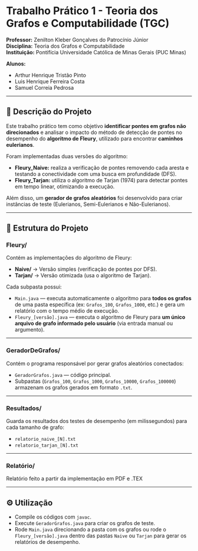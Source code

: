 # Trabalho Prático 1 - Teoria dos Grafos e Computabilidade (TGC)

**Professor:** Zenilton Kleber Gonçalves do Patrocínio Júnior  
**Disciplina:** Teoria dos Grafos e Computabilidade  
**Instituição:** Pontifícia Universidade Católica de Minas Gerais (PUC Minas)  

**Alunos:**
- Arthur Henrique Tristão Pinto  
- Luis Henrique Ferreira Costa  
- Samuel Correia Pedrosa  

---

## 📘 Descrição do Projeto

Este trabalho prático tem como objetivo **identificar pontes em grafos não direcionados** e analisar o impacto do método de detecção de pontes no desempenho do **algoritmo de Fleury**, utilizado para encontrar **caminhos eulerianos**.

Foram implementadas duas versões do algoritmo:
- **Fleury_Naive:** realiza a verificação de pontes removendo cada aresta e testando a conectividade com uma busca em profundidade (DFS).  
- **Fleury_Tarjan:** utiliza o algoritmo de Tarjan (1974) para detectar pontes em tempo linear, otimizando a execução.

Além disso, um **gerador de grafos aleatórios** foi desenvolvido para criar instâncias de teste (Eulerianos, Semi-Eulerianos e Não-Eulerianos).

---

## 📁 Estrutura do Projeto

### **Fleury/**
Contém as implementações do algoritmo de Fleury:
- **Naive/** → Versão simples (verificação de pontes por DFS).  
- **Tarjan/** → Versão otimizada (usa o algoritmo de Tarjan).  

Cada subpasta possui:
- `Main.java` — executa automaticamente o algoritmo para **todos os grafos** de uma pasta específica (ex: `Grafos_100`, `Grafos_1000`, etc.) e gera um relatório com o tempo médio de execução.  
- `Fleury_[versão].java` — executa o algoritmo de Fleury para **um único arquivo de grafo informado pelo usuário** (via entrada manual ou argumento).  

---

### **GeradorDeGrafos/**
Contém o programa responsável por gerar grafos aleatórios conectados:
- `GeradorGrafos.java` — código principal.  
- Subpastas (`Grafos_100`, `Grafos_1000`, `Grafos_10000`, `Grafos_100000`) armazenam os grafos gerados em formato `.txt`.

---

### **Resultados/**
Guarda os resultados dos testes de desempenho (em milissegundos) para cada tamanho de grafo:
- `relatorio_naive_[N].txt`  
- `relatorio_tarjan_[N].txt`

---

### **Relatório/**
Relatório feito a partir da implementação em PDF e .TEX

---

## ⚙️ Utilização

- Compile os códigos com `javac`.  
- Execute `GeradorGrafos.java` para criar os grafos de teste.  
- Rode `Main.java` direcionando a pasta com os grafos ou rode o `Fleury_[versão].java`  dentro das pastas `Naive` ou `Tarjan` para gerar os relatórios de desempenho.

